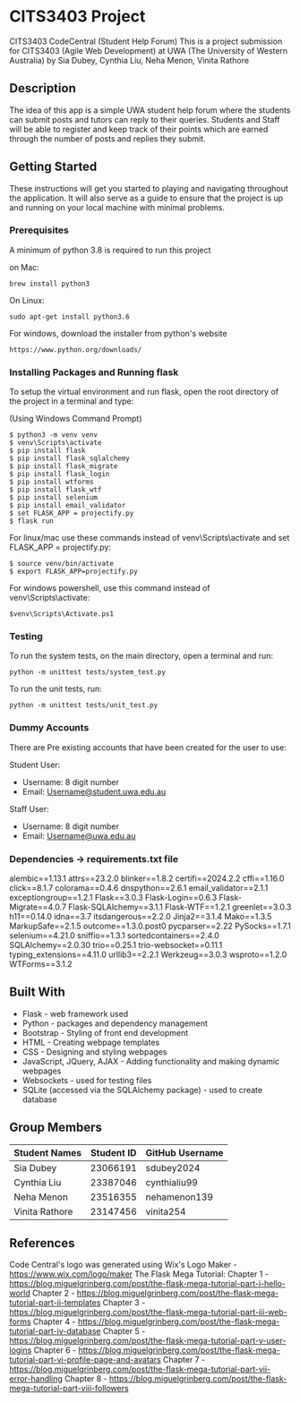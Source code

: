 
# CITS3403 Project
CITS3403 CodeCentral (Student Help Forum)
This is a project submission for CITS3403 (Agile Web Development) at UWA (The University of Western Australia) by Sia Dubey, Cynthia Liu, Neha Menon, Vinita Rathore

## Description

The idea of this app is a simple UWA student help forum where the students can submit posts and tutors can reply to their queries. Students and Staff will be able to register and keep track of their points which are earned through the number of posts and replies they submit.

## Getting Started

These instructions will get you started to playing and navigating throughout the application. It will also serve as a guide to ensure that the project is up and running on your local machine with minimal problems.

### Prerequisites

A minimum of python 3.8 is required to run this project

on Mac:

```
brew install python3
```

On Linux:

```
sudo apt-get install python3.6
```

For windows, download the installer from python's website

```
https://www.python.org/downloads/
```


### Installing Packages and Running flask

To setup the virtual environment and run flask, open the root directory of the project in a terminal and type:

(Using Windows Command Prompt)

```
$ python3 -m venv venv
$ venv\Scripts\activate
$ pip install flask
$ pip install flask_sqlalchemy
$ pip install flask_migrate
$ pip install flask_login
$ pip install wtforms
$ pip install flask_wtf
$ pip install selenium
$ pip install email_validator
$ set FLASK_APP = projectify.py 
$ flask run
```
For linux/mac use these commands instead of venv\Scripts\activate and set FLASK_APP = projectify.py:
```
$ source venv/bin/activate
$ export FLASK_APP=projectify.py
```
For windows powershell, use this command instead of venv\Scripts\activate:

```
$venv\Scripts\Activate.ps1
```


### Testing

To run the system tests, on the main directory, open a terminal and run:

```
python -m unittest tests/system_test.py
```

To run the unit tests, run:

```
python -m unittest tests/unit_test.py
```


### Dummy Accounts

There are Pre existing accounts that have been created for the user to use:

Student User:
* Username: 8 digit number
* Email: Username@student.uwa.edu.au

Staff User:
* Username: 8 digit number
* Email: Username@uwa.edu.au

### Dependencies -> requirements.txt file
alembic==1.13.1
attrs==23.2.0
blinker==1.8.2
certifi==2024.2.2
cffi==1.16.0
click==8.1.7
colorama==0.4.6
dnspython==2.6.1
email_validator==2.1.1
exceptiongroup==1.2.1
Flask==3.0.3
Flask-Login==0.6.3
Flask-Migrate==4.0.7
Flask-SQLAlchemy==3.1.1
Flask-WTF==1.2.1
greenlet==3.0.3
h11==0.14.0
idna==3.7
itsdangerous==2.2.0
Jinja2==3.1.4
Mako==1.3.5
MarkupSafe==2.1.5
outcome==1.3.0.post0
pycparser==2.22
PySocks==1.7.1
selenium==4.21.0
sniffio==1.3.1
sortedcontainers==2.4.0
SQLAlchemy==2.0.30
trio==0.25.1
trio-websocket==0.11.1
typing_extensions==4.11.0
urllib3==2.2.1
Werkzeug==3.0.3
wsproto==1.2.0
WTForms==3.1.2



## Built With

* Flask - web framework used
* Python - packages and dependency management 
* Bootstrap - Styling of front end development
* HTML - Creating webpage templates
* CSS - Designing and styling webpages
* JavaScript, JQuery, AJAX - Adding functionality and making dynamic webpages
* Websockets - used for testing files 
* SQLite (accessed via the SQLAlchemy package) - used to create database

## Group Members

| Student Names | Student ID    | GitHub Username |
| ------------- |---------------| ----------------|
| Sia Dubey     | 23066191      |  sdubey2024     |
| Cynthia Liu   | 23387046      |  cynthialiu99   |
| Neha Menon    | 23516355      |  nehamenon139   |
| Vinita Rathore| 23147456      |  vinita254      |

## References
Code Central's logo was generated using Wix's Logo Maker - https://www.wix.com/logo/maker
The Flask Mega Tutorial: 
Chapter 1 - https://blog.miguelgrinberg.com/post/the-flask-mega-tutorial-part-i-hello-world
Chapter 2 - https://blog.miguelgrinberg.com/post/the-flask-mega-tutorial-part-ii-templates
Chapter 3 - https://blog.miguelgrinberg.com/post/the-flask-mega-tutorial-part-iii-web-forms
Chapter 4 - https://blog.miguelgrinberg.com/post/the-flask-mega-tutorial-part-iv-database
Chapter 5 - https://blog.miguelgrinberg.com/post/the-flask-mega-tutorial-part-v-user-logins
Chapter 6 - https://blog.miguelgrinberg.com/post/the-flask-mega-tutorial-part-vi-profile-page-and-avatars
Chapter 7 - https://blog.miguelgrinberg.com/post/the-flask-mega-tutorial-part-vii-error-handling
Chapter 8 - https://blog.miguelgrinberg.com/post/the-flask-mega-tutorial-part-viii-followers


